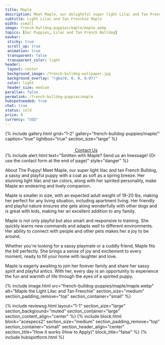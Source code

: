 ```yaml
---
title: Maple
description: Meet Maple, our delightful super light Lilac and Tan French Bulldog puppy.
subtitle: Light Lilac and Tan Frenchie Maple
width: xsmall
image: french-bulldog-puppies/maple/maple.webp
topics: [Our Puppies, Lilac and Tan French Bulldog]
navbar:
 sticky: true
 scroll_up: true
 animation: true
 transparent: false
 transparent_color: light
header:
 layout: center
 background_image: /french-bulldog-wallpaper.jpg
 background_overlay: "rgba(0, 0, 0, 0.07)"
 color: light
 header_size: medium
parallax: false
permalink: /french-bulldog-puppies/maple
hubspotneeded: true
chat: true
status: sold
price: 0
currency: "USD"
---
```


{% include gallery.html
grid="1-2"
gallery="french-bulldog-puppies/maple/"
caption="true"
lightbox="true"
section_size="large"
%}

<center><a class="uk-button uk-button-danger uk-border-pill uk-button-xlarge my-border-rounded" href="tel:212-739-0182">
    <span data-uk-icon="phone" class="uk-icon">
        <svg width="20" height="20" viewBox="0 0 20 20" xmlns="http://www.w3.org/2000/svg"></svg>
    </span>
    Contact Us
</a>
</center>
{% include alert.html text="Smitten with Maple? Send us an Imessage! (Or use the contact form at the end of page)" style="danger" %}

About The Puppy!
Meet Maple, our super light lilac and tan French Bulldog, a sassy and playful puppy with a coat as soft as a spring breeze. Her stunning light lilac and tan colors, along with her spirited personality, make Maple an endearing and lively companion.

Maple is smaller in size, with an expected adult weight of 19-20 lbs, making her perfect for any living situation, including apartment living. Her friendly and playful nature ensures she gets along wonderfully with other dogs and is great with kids, making her an excellent addition to any family.

Maple is not only playful but also smart and responsive to training. She quickly learns new commands and adapts well to different environments. Her ability to connect with people and other pets makes her a joy to be around.

Whether you're looking for a sassy playmate or a cuddly friend, Maple fits the bill perfectly. She brings a sense of joy and excitement to every moment, ready to fill your home with laughter and love.

Maple is eagerly awaiting to join her forever family and share her sassy spirit and playful antics. With her, every day is an opportunity to experience the fun and warmth of life through the eyes of a spirited puppy.

{% include image.html
src="french-bulldog-puppies/maple/maple.webp"
alt="Maple the Light Lilac and Tan Frenchie"
section_size="medium"
section_padding_remove="top"
section_container="small"
%}

{% include reviewsg.html
layout="1-1"
section_size="large"
section_background="muted"
section_container="large"
section_content_align="center"
%}
{% include block.html
block="acespecs2"
section_size="medium"
section_padding_remove="top"
section_container="xsmall"
section_header_align="center"
section_title="How it works (How to Apply)"
block_title="false"
%}
{% include hubspotform.html %}



<script type="application/ld+json">
{
  "@context": "https://schema.org/",
  "@type": "Product",
  "name": "Maple",
  "offers": {
    "@type": "Offer",
    "priceCurrency": "USD",
    "price": "0",
    "availability": "https://schema.org/SoldOut"
  }
}
</script>
